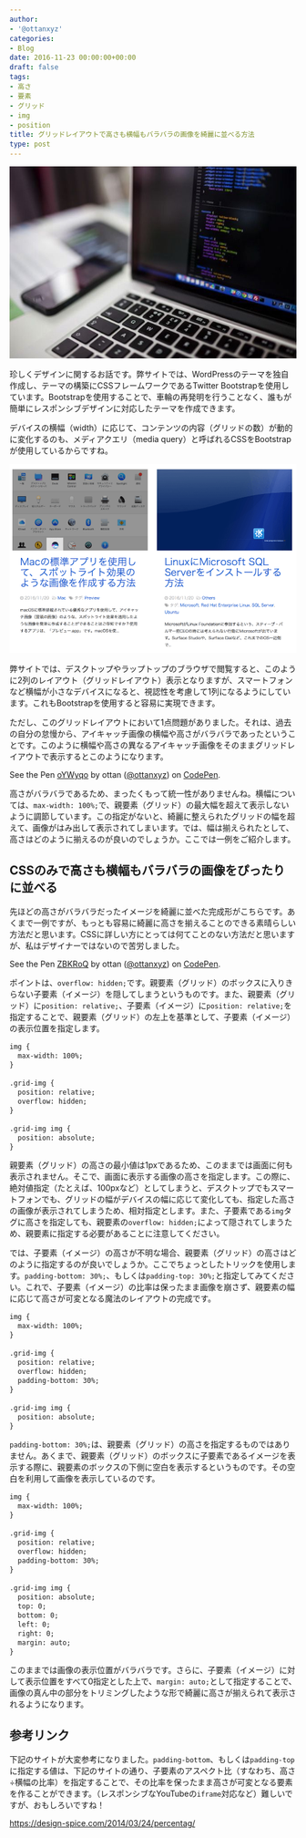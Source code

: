 ```yaml
---
author:
- '@ottanxyz'
categories:
- Blog
date: 2016-11-23 00:00:00+00:00
draft: false
tags:
- 高さ
- 要素
- グリッド
- img
- position
title: グリッドレイアウトで高さも横幅もバラバラの画像を綺麗に並べる方法
type: post
---
```


![](161123-58352f787a587.jpg)

珍しくデザインに関するお話です。弊サイトでは、WordPressのテーマを独自作成し、テーマの構築にCSSフレームワークであるTwitter Bootstrapを使用しています。Bootstrapを使用することで、車輪の再発明を行うことなく、誰もが簡単にレスポンシブデザインに対応したテーマを作成できます。

デバイスの横幅（width）に応じて、コンテンツの内容（グリッドの数）が動的に変化するのも、メディアクエリ（media query）と呼ばれるCSSをBootstrapが使用しているからですね。

![](161123-5835307555882.png)

弊サイトでは、デスクトップやラップトップのブラウザで閲覧すると、このように2列のレイアウト（グリッドレイアウト）表示となりますが、スマートフォンなど横幅が小さなデバイスになると、視認性を考慮して1列になるようにしています。これもBootstrapを使用すると容易に実現できます。

ただし、このグリッドレイアウトにおいて1点問題がありました。それは、過去の自分の怠慢から、アイキャッチ画像の横幅や高さがバラバラであったということです。このように横幅や高さの異なるアイキャッチ画像をそのままグリッドレイアウトで表示するとこのようになります。

See the Pen [oYWyqo](https://codepen.io/ottanxyz/pen/oYWyqo/) by ottan ([@ottanxyz](https://codepen.io/ottanxyz)) on [CodePen](https://codepen.io).

高さがバラバラであるため、まったくもって統一性がありませんね。横幅については、`max-width: 100%;`で、親要素（グリッド）の最大幅を超えて表示しないように調節しています。この指定がないと、綺麗に整えられたグリッドの幅を超えて、画像がはみ出して表示されてしまいます。では、幅は揃えられたとして、高さはどのように揃えるのが良いのでしょうか。ここでは一例をご紹介します。

## CSSのみで高さも横幅もバラバラの画像をぴったりに並べる

先ほどの高さがバラバラだったイメージを綺麗に並べた完成形がこちらです。あくまで一例ですが、もっとも容易に綺麗に高さを揃えることのできる素晴らしい方法だと思います。CSSに詳しい方にとっては何てことのない方法だと思いますが、私はデザイナーではないので苦労しました。

See the Pen [ZBKRoQ](https://codepen.io/ottanxyz/pen/ZBKRoQ/) by ottan ([@ottanxyz](https://codepen.io/ottanxyz)) on [CodePen](https://codepen.io).

ポイントは、`overflow: hidden;`です。親要素（グリッド）のボックスに入りきらない子要素（イメージ）を隠してしまうというものです。また、親要素（グリッド）に`position: relative;`、子要素（イメージ）に`position: relative;`を指定することで、親要素（グリッド）の左上を基準として、子要素（イメージ）の表示位置を指定します。

    img {
      max-width: 100%;
    }

    .grid-img {
      position: relative;
      overflow: hidden;
    }

    .grid-img img {
      position: absolute;
    }

親要素（グリッド）の高さの最小値は1pxであるため、このままでは画面に何も表示されません。そこで、画面に表示する画像の高さを指定します。この際に、絶対値指定（たとえば、100pxなど）としてしまうと、デスクトップでもスマートフォンでも、グリッドの幅がデバイスの幅に応じて変化しても、指定した高さの画像が表示されてしまうため、相対指定とします。また、子要素である`img`タグに高さを指定しても、親要素の`overflow: hidden;`によって隠されてしまうため、親要素に指定する必要があることに注意してください。

では、子要素（イメージ）の高さが不明な場合、親要素（グリッド）の高さはどのように指定するのが良いでしょうか。ここでちょっとしたトリックを使用します。`padding-bottom: 30%;`、もしくは`padding-top: 30%;`と指定してみてください。これで、子要素（イメージ）の比率は保ったまま画像を崩さず、親要素の幅に応じて高さが可変となる魔法のレイアウトの完成です。

    img {
      max-width: 100%;
    }

    .grid-img {
      position: relative;
      overflow: hidden;
      padding-bottom: 30%;
    }

    .grid-img img {
      position: absolute;
    }

`padding-bottom: 30%;`は、親要素（グリッド）の高さを指定するものではありません。あくまで、親要素（グリッド）のボックスに子要素であるイメージを表示する際に、親要素のボックスの下側に空白を表示するというものです。その空白を利用して画像を表示しているのです。

    img {
      max-width: 100%;
    }

    .grid-img {
      position: relative;
      overflow: hidden;
      padding-bottom: 30%;
    }

    .grid-img img {
      position: absolute;
      top: 0;
      bottom: 0;
      left: 0;
      right: 0;
      margin: auto;
    }

このままでは画像の表示位置がバラバラです。さらに、子要素（イメージ）に対して表示位置をすべて0指定とした上で、`margin: auto;`として指定することで、画像の真ん中の部分をトリミングしたような形で綺麗に高さが揃えられて表示されるようになります。

## 参考リンク

下記のサイトが大変参考になりました。`padding-bottom`、もしくは`padding-top`に指定する値は、下記のサイトの通り、子要素のアスペクト比（すなわち、高さ÷横幅の比率）を指定することで、その比率を保ったまま高さが可変となる要素を作ることができます。（レスポンシブなYouTubeの`iframe`対応など）難しいですが、おもしろいですね！

<https://design-spice.com/2014/03/24/percentag/>
